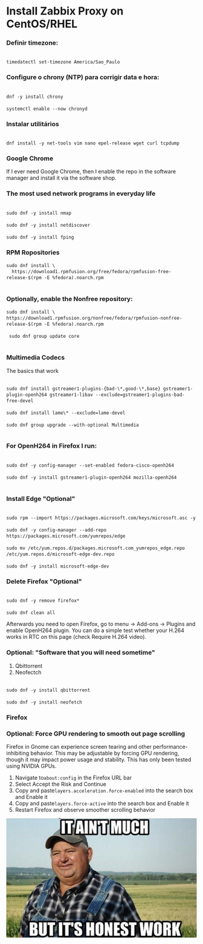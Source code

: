 # Install Zabbix Proxy on CentOS/RHEL


### Definir timezone:

```shell

timedatectl set-timezone America/Sao_Paulo

```

### Configure o chrony (NTP) para corrigir data e hora:


```shell

dnf -y install chrony

systemctl enable --now chronyd

```

### Instalar utilitários

```shell

dnf install -y net-tools vim nano epel-release wget curl tcpdump

```


### Google Chrome

If I ever need Google Chrome, then I enable the repo in the software manager and install it via the software shop.


### The most used network programs in everyday life 

```shell

sudo dnf -y install nmap

sudo dnf -y install netdiscover

sudo dnf -y install fping

```


### RPM Ropositories 

```
sudo dnf install \
  https://download1.rpmfusion.org/free/fedora/rpmfusion-free-release-$(rpm -E %fedora).noarch.rpm
  
 ```
 
  ### Optionally, enable the Nonfree repository:
  
  
  ```
  sudo dnf install \
  https://download1.rpmfusion.org/nonfree/fedora/rpmfusion-nonfree-release-$(rpm -E %fedora).noarch.rpm

   sudo dnf group update core
   
```

### Multimedia Codecs

The basics that work

```shell

sudo dnf install gstreamer1-plugins-{bad-\*,good-\*,base} gstreamer1-plugin-openh264 gstreamer1-libav --exclude=gstreamer1-plugins-bad-free-devel

sudo dnf install lame\* --exclude=lame-devel

sudo dnf group upgrade --with-optional Multimedia


```

### For OpenH264 in Firefox I run:


```shell 

sudo dnf -y config-manager --set-enabled fedora-cisco-openh264

sudo dnf -y install gstreamer1-plugin-openh264 mozilla-openh264


```
### Install Edge "Optional"

```shell

sudo rpm --import https://packages.microsoft.com/keys/microsoft.asc -y

sudo dnf -y config-manager --add-repo https://packages.microsoft.com/yumrepos/edge

sudo mv /etc/yum.repos.d/packages.microsoft.com_yumrepos_edge.repo /etc/yum.repos.d/microsoft-edge-dev.repo 

sudo dnf -y install microsoft-edge-dev

```


### Delete Firefox "Optional"

```shell

sudo dnf -y remove firefox*

sudo dnf clean all

```
Afterwards you need to open Firefox, go to menu → Add-ons → Plugins and enable OpenH264 plugin. You can do a simple test whether your H.264 works in RTC on this page (check Require H.264 video).

### Optional: "Software that you will need sometime"

1. Qbittorrent
2. Neofectch

```shell

sudo dnf -y install qbittorrent 

sudo dnf -y install neofetch

```

### Firefox

### Optional: Force GPU rendering to smooth out page scrolling

Firefox in Gnome can experience screen tearing and other performance-inhibiting behavior. This may be adjustable by forcing GPU rendering, though it may impact power usage and stability. This has only been tested using NVIDIA GPUs.


1. Navigate to`about:config` in the Firefox URL bar
2. Select Accept the Risk and Continue
3. Copy and paste`layers.acceleration.force-enabled` into the search box and Enable it
4. Copy and paste`layers.force-active` into the search box and Enable it
5. Restart Firefox and observe smoother scrolling behavior




<p align="center">
<img src="https://github.com/Deyrick/Fedora/blob/main/2021-09-12_16-57.png" >
</p>
